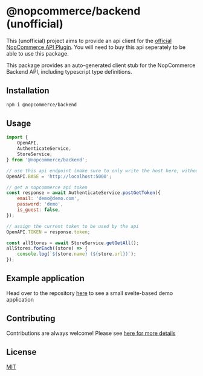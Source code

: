 # @nopcommerce/backend (unofficial)

This (unofficial) project aims to provide an api client for the [official NopCommerce API Plugin](https://www.nopcommerce.com/en/web-api). You will need to buy this api seperately to be able to use this package.

This package provides an auto-generated client stub for the NopCommerce Backend API, including typescript type definitions.

## Installation

```bash
npm i @nopcommerce/backend
```

## Usage

```js
import {
    OpenAPI,
    AuthenticateService,
    StoreService,
} from '@nopcommerce/backend';

// use this api endpoint (make sure to only write the host here, without trailing slash)
OpenAPI.BASE = 'http://localhost:5000';

// get a nopcommerce api token
const response = await AuthenticateService.postGetToken({
    email: 'demo@demo.com',
    password: 'demo',
    is_guest: false,
});

// assign the current token to be used by the api
OpenAPI.TOKEN = response.token;

const allStores = await StoreService.getGetAll();
allStores.forEach((store) => {
    console.log(`${store.name} (${store.url})`);
});
```

## Example application

Head over to the repository [here](https://github.com/manuel3108/nopcommerce-api/tree/main/examples/backend) to see a small svelte-based demo application

## Contributing

Contributions are always welcome!
Please see [here for more details](https://github.com/manuel3108/nopcommerce-api)

## License

[MIT](https://choosealicense.com/licenses/mit/)
